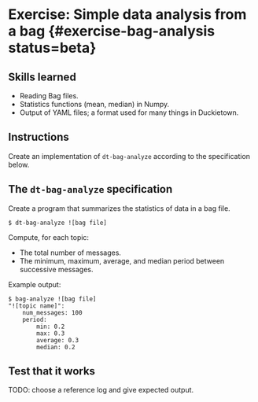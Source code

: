 # Exercise: Simple data analysis from a bag  {#exercise-bag-analysis status=beta}

## Skills learned

- Reading Bag files.
- Statistics functions (mean, median) in Numpy.
- Output of YAML files; a format used for many things in Duckietown.

## Instructions

Create an implementation of `dt-bag-analyze` according to the specification below.

<!-- Call the script `bag-analyze-![username]`. -->


## The `dt-bag-analyze` specification

Create a program that summarizes the statistics of data in a bag file.

    $ dt-bag-analyze ![bag file]

Compute, for each topic:

* The total number of messages.
* The minimum, maximum, average, and median period between successive messages.

Example output:

    $ bag-analyze ![bag file]
    "![topic name]":
        num_messages: 100
        period:
            min: 0.2
            max: 0.3
            average: 0.3
            median: 0.2

## Test that it works

TODO: choose a reference log and give expected output.
